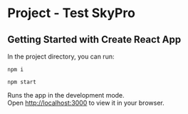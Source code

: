 # Project - Test SkyPro

## Getting Started with Create React App

In the project directory, you can run:

`npm i`

`npm start`

Runs the app in the development mode.\
Open [http://localhost:3000](http://localhost:3000) to view it in your browser.
